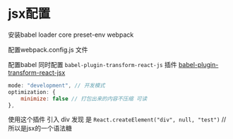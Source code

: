 # jsx配置

安装babel loader core preset-env webpack

配置webpack.config.js 文件

配置babel 同时配置 `babel-plugin-transform-react-js` 插件
[babel-plugin-transform-react-jsx](https://www.npmjs.com/package/babel-plugin-transform-react-jsx)
[](https://babeljs.io/docs/en/babel-plugin-transform-react-jsx#docsNav)
```js
mode: "development", // 开发模式
optimization: {
    minimize: false // 打包出来的内容不压缩 可读
},
```

使用这个插件 引入 div 发现 是 `React.createElement("div", null, "test")` // 所以是jsx的一个语法糖
